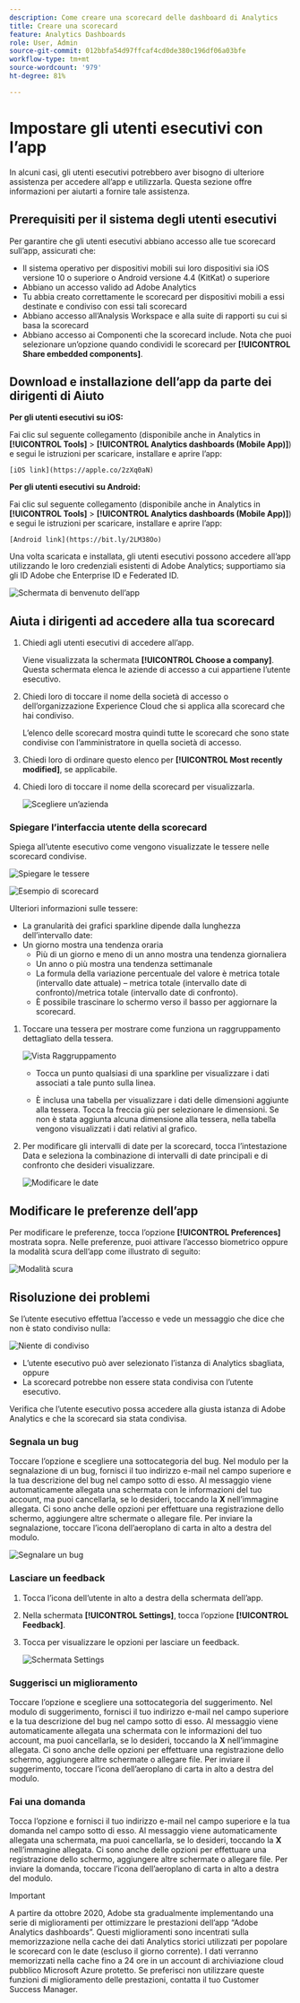 ```yaml
---
description: Come creare una scorecard delle dashboard di Analytics
title: Creare una scorecard
feature: Analytics Dashboards
role: User, Admin
source-git-commit: 012bbfa54d97ffcaf4cd0de380c196df06a03bfe
workflow-type: tm+mt
source-wordcount: '979'
ht-degree: 81%

---
```



# Impostare gli utenti esecutivi con l’app

In alcuni casi, gli utenti esecutivi potrebbero aver bisogno di ulteriore assistenza per accedere all’app e utilizzarla. Questa sezione offre informazioni per aiutarti a fornire tale assistenza.

## Prerequisiti per il sistema degli utenti esecutivi

Per garantire che gli utenti esecutivi abbiano accesso alle tue scorecard sull’app, assicurati che:

* Il sistema operativo per dispositivi mobili sui loro dispositivi sia iOS versione 10 o superiore o Android versione 4.4 (KitKat) o superiore
* Abbiano un accesso valido ad Adobe Analytics
* Tu abbia creato correttamente le scorecard per dispositivi mobili a essi destinate e condiviso con essi tali scorecard
* Abbiano accesso all’Analysis Workspace e alla suite di rapporti su cui si basa la scorecard
* Abbiano accesso ai Componenti che la scorecard include. Nota che puoi selezionare un’opzione quando condividi le scorecard per **[!UICONTROL Share embedded components]**.

## Download e installazione dell’app da parte dei dirigenti di Aiuto

**Per gli utenti esecutivi su iOS:**

Fai clic sul seguente collegamento (disponibile anche in Analytics in **[!UICONTROL Tools]** > **[!UICONTROL Analytics dashboards (Mobile App)]**) e segui le istruzioni per scaricare, installare e aprire l’app:

`[iOS link](https://apple.co/2zXq0aN)`

**Per gli utenti esecutivi su Android:**

Fai clic sul seguente collegamento (disponibile anche in Analytics in **[!UICONTROL Tools]** > **[!UICONTROL Analytics dashboards (Mobile App)]**) e segui le istruzioni per scaricare, installare e aprire l’app:

`[Android link](https://bit.ly/2LM38Oo)`

Una volta scaricata e installata, gli utenti esecutivi possono accedere all’app utilizzando le loro credenziali esistenti di Adobe Analytics; supportiamo sia gli ID Adobe che Enterprise ID e Federated ID.

![Schermata di benvenuto dell’app](assets/welcome.png)

## Aiuta i dirigenti ad accedere alla tua scorecard

1. Chiedi agli utenti esecutivi di accedere all’app.

   Viene visualizzata la schermata **[!UICONTROL Choose a company]**. Questa schermata elenca le aziende di accesso a cui appartiene l’utente esecutivo.

1. Chiedi loro di toccare il nome della società di accesso o dell’organizzazione Experience Cloud che si applica alla scorecard che hai condiviso.

   L’elenco delle scorecard mostra quindi tutte le scorecard che sono state condivise con l’amministratore in quella società di accesso.

1. Chiedi loro di ordinare questo elenco per **[!UICONTROL Most recently modified]**, se applicabile.

1. Chiedi loro di toccare il nome della scorecard per visualizzarla.

   ![Scegliere un’azienda](assets/accesscard.png)


### Spiegare l’interfaccia utente della scorecard

Spiega all’utente esecutivo come vengono visualizzate le tessere nelle scorecard condivise.

![Spiegare le tessere](assets/newexplain.png)

![Esempio di scorecard](assets/intro_scorecard.png)

Ulteriori informazioni sulle tessere:

* La granularità dei grafici sparkline dipende dalla lunghezza dell’intervallo date:
* Un giorno mostra una tendenza oraria
   * Più di un giorno e meno di un anno mostra una tendenza giornaliera
   * Un anno o più mostra una tendenza settimanale
   * La formula della variazione percentuale del valore è metrica totale (intervallo date attuale) – metrica totale (intervallo date di confronto)/metrica totale (intervallo date di confronto).
   * È possibile trascinare lo schermo verso il basso per aggiornare la scorecard.


1. Toccare una tessera per mostrare come funziona un raggruppamento dettagliato della tessera.

   ![Vista Raggruppamento](assets/sparkline.png)

   * Tocca un punto qualsiasi di una sparkline per visualizzare i dati associati a tale punto sulla linea.

   * È inclusa una tabella per visualizzare i dati delle dimensioni aggiunte alla tessera. Tocca la freccia giù per selezionare le dimensioni. Se non è stata aggiunta alcuna dimensione alla tessera, nella tabella vengono visualizzati i dati relativi al grafico.

1. Per modificare gli intervalli di date per la scorecard, tocca l’intestazione Data e seleziona la combinazione di intervalli di date principali e di confronto che desideri visualizzare.

   ![Modificare le date](assets/changedate.png)

## Modificare le preferenze dell’app

Per modificare le preferenze, tocca l’opzione **[!UICONTROL Preferences]** mostrata sopra. Nelle preferenze, puoi attivare l’accesso biometrico oppure la modalità scura dell’app come illustrato di seguito:

![Modalità scura](assets/darkmode.png)

## Risoluzione dei problemi

Se l’utente esecutivo effettua l’accesso e vede un messaggio che dice che non è stato condiviso nulla:

![Niente di condiviso](assets/nothing.png)

* L’utente esecutivo può aver selezionato l’istanza di Analytics sbagliata, oppure
* La scorecard potrebbe non essere stata condivisa con l’utente esecutivo.

Verifica che l’utente esecutivo possa accedere alla giusta istanza di Adobe Analytics e che la scorecard sia stata condivisa.

### Segnala un bug

Toccare l’opzione e scegliere una sottocategoria del bug. Nel modulo per la segnalazione di un bug, fornisci il tuo indirizzo e-mail nel campo superiore e la tua descrizione del bug nel campo sotto di esso. Al messaggio viene automaticamente allegata una schermata con le informazioni del tuo account, ma puoi cancellarla, se lo desideri, toccando la **X** nell’immagine allegata. Ci sono anche delle opzioni per effettuare una registrazione dello schermo, aggiungere altre schermate o allegare file. Per inviare la segnalazione, toccare l’icona dell’aeroplano di carta in alto a destra del modulo.

![Segnalare un bug](assets/newbug.png)

### Lasciare un feedback

1. Tocca l’icona dell’utente in alto a destra della schermata dell’app.
1. Nella schermata **[!UICONTROL Settings]**, tocca l’opzione **[!UICONTROL Feedback]**.
1. Tocca per visualizzare le opzioni per lasciare un feedback.

   ![Schermata Settings](assets/settings.png)

### Suggerisci un miglioramento

Toccare l’opzione e scegliere una sottocategoria del suggerimento. Nel modulo di suggerimento, fornisci il tuo indirizzo e-mail nel campo superiore e la tua descrizione del bug nel campo sotto di esso. Al messaggio viene automaticamente allegata una schermata con le informazioni del tuo account, ma puoi cancellarla, se lo desideri, toccando la **X** nell’immagine allegata. Ci sono anche delle opzioni per effettuare una registrazione dello schermo, aggiungere altre schermate o allegare file. Per inviare il suggerimento, toccare l’icona dell’aeroplano di carta in alto a destra del modulo.

### Fai una domanda

Tocca l’opzione e fornisci il tuo indirizzo e-mail nel campo superiore e la tua domanda nel campo sotto di esso. Al messaggio viene automaticamente allegata una schermata, ma puoi cancellarla, se lo desideri, toccando la **X** nell’immagine allegata. Ci sono anche delle opzioni per effettuare una registrazione dello schermo, aggiungere altre schermate o allegare file. Per inviare la domanda, toccare l’icona dell’aeroplano di carta in alto a destra del modulo.

>[!IMPORTANT]
>
>A partire da ottobre 2020, Adobe sta gradualmente implementando una serie di miglioramenti per ottimizzare le prestazioni dell’app “Adobe Analytics dashboards”. Questi miglioramenti sono incentrati sulla memorizzazione nella cache dei dati Analytics storici utilizzati per popolare le scorecard con le date (escluso il giorno corrente). I dati verranno memorizzati nella cache fino a 24 ore in un account di archiviazione cloud pubblico Microsoft Azure protetto. Se preferisci non utilizzare queste funzioni di miglioramento delle prestazioni, contatta il tuo Customer Success Manager.
